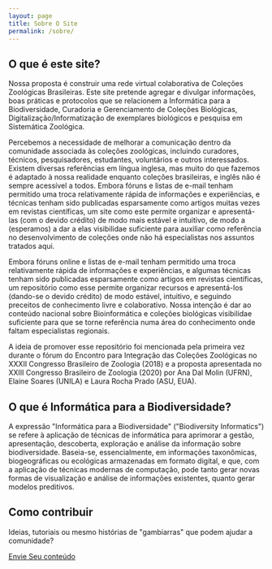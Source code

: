 ```yaml
---
layout: page
title: Sobre O Site
permalink: /sobre/
---
```


## O que é este site?

Nossa proposta é construir uma rede virtual colaborativa de Coleções Zoológicas Brasileiras. 
Este site pretende agregar e divulgar informações, boas práticas e protocolos que se relacionem a Informática para a Biodiversidade, Curadoria e Gerenciamento de Coleções Biológicas, Digitalização/Informatização de exemplares biológicos e pesquisa em Sistemática Zoológica.

Percebemos a necessidade de melhorar a comunicação dentro da comunidade associada às coleções zoológicas, incluindo curadores, técnicos, pesquisadores, estudantes, voluntários e outros interessados. Existem diversas referências em língua inglesa, mas muito do que fazemos é adaptado à nossa realidade enquanto coleções brasileiras, e inglês não é sempre acessível a todos. Embora fóruns e listas de e-mail tenham permitido uma troca relativamente rápida de informações e experiências, e técnicas tenham sido publicadas esparsamente como artigos muitas vezes em revistas científicas, um site como este permite organizar e apresentá-las (com o devido crédito) de modo mais estável e intuitivo, de modo a (esperamos) a dar a elas visibilidae suficiente para auxiliar como referência no desenvolvimento de coleções onde não há especialistas nos assuntos tratados aqui.

Embora fóruns online e listas de e-mail tenham permitido uma troca relativamente rápida de informações e experiências, e algumas técnicas tenham sido publicadas esparsamente como artigos em revistas científicas, um repositório como esse permite organizar
recursos e apresentá-los (dando-se o devido crédito) de modo estável, intuitivo, e seguindo preceitos de conhecimento livre e colaborativo. Nossa intenção é dar ao conteúdo nacional sobre Bioinformática e coleções biológicas visibilidae suficiente
para que se torne referência numa área do conhecimento onde faltam especialistas regionais.

A ideia de promover esse repositório foi mencionada pela primeira vez durante o fórum do Encontro para Integração das Coleções Zoológicas no XXXII Congresso Brasileiro de Zoologia (2018) e a proposta apresentada no XXIII Congresso Brasileiro de Zoologia
(2020) por Ana Dal Molin (UFRN), Elaine Soares (UNILA) e Laura Rocha Prado (ASU, EUA).


## O que é Informática para a Biodiversidade?

A expressão "Informática para a Biodiversidade" ("Biodiversity Informatics") se refere à aplicação de técnicas de informática para aprimorar a gestão, apresentação, descoberta, exploração e análise da informação sobre biodiversidade. Baseia-se, essencialmente,
em informações taxonômicas, biogeográficas ou ecológicas armazenadas em formato digital, e que, com a aplicação de técnicas modernas de computação, pode tanto gerar novas formas de visualização e análise de informações existentes, quanto gerar modelos
preditivos.


## Como contribuir

Ideias, tutoriais ou mesmo histórias de "gambiarras" que podem ajudar a comunidade?

<a href="/contato/" class="btn btn-info">Envie Seu conteúdo</a>
